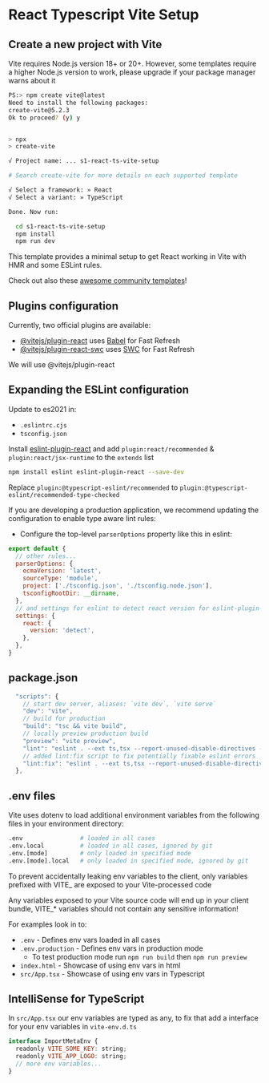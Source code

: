 # React Typescript Vite Setup

## Create a new project with Vite

Vite requires Node.js version 18+ or 20+. 
However, some templates require a higher Node.js version to work, please upgrade if your package manager warns about it

```bash
PS:> npm create vite@latest
Need to install the following packages:
create-vite@5.2.3
Ok to proceed? (y) y


> npx
> create-vite

√ Project name: ... s1-react-ts-vite-setup

# Search create-vite for more details on each supported template 

√ Select a framework: » React
√ Select a variant: » TypeScript

Done. Now run:

  cd s1-react-ts-vite-setup
  npm install
  npm run dev
```
This template provides a minimal setup to get React working in Vite with HMR and some ESLint rules.

Check out also these [awesome community templates](https://github.com/vitejs/awesome-vite#templates)!

## Plugins configuration

Currently, two official plugins are available:

- [@vitejs/plugin-react](https://github.com/vitejs/vite-plugin-react/blob/main/packages/plugin-react/README.md) uses [Babel](https://babeljs.io/) for Fast Refresh
- [@vitejs/plugin-react-swc](https://github.com/vitejs/vite-plugin-react-swc) uses [SWC](https://swc.rs/) for Fast Refresh

We will use @vitejs/plugin-react

## Expanding the ESLint configuration

Update to es2021 in:

- `.eslintrc.cjs`
- `tsconfig.json`

Install [eslint-plugin-react](https://github.com/jsx-eslint/eslint-plugin-react) and add `plugin:react/recommended` & `plugin:react/jsx-runtime` to the `extends` list

```bash
npm install eslint eslint-plugin-react --save-dev
```

Replace `plugin:@typescript-eslint/recommended` to `plugin:@typescript-eslint/recommended-type-checked`

If you are developing a production application, we recommend updating the configuration to enable type aware lint rules:

- Configure the top-level `parserOptions` property like this in eslint:

```js
export default {
  // other rules...
  parserOptions: {
    ecmaVersion: 'latest',
    sourceType: 'module',
    project: ['./tsconfig.json', './tsconfig.node.json'],
    tsconfigRootDir: __dirname,
  },
  // and settings for eslint to detect react version for eslint-plugin-react warning: Warning: React version not specified in eslint-plugin-react settings. See https://github.com/jsx-eslint/eslint-plugin-react#configuration .
  settings: {
    react: {
      version: 'detect',
    },
  },
}
```

## package.json

```js
  "scripts": {
    // start dev server, aliases: `vite dev`, `vite serve`
    "dev": "vite",
    // build for production
    "build": "tsc && vite build",
    // locally preview production build
    "preview": "vite preview",
    "lint": "eslint . --ext ts,tsx --report-unused-disable-directives --max-warnings 0",
    // added lint:fix script to fix potentially fixable eslint errors
    "lint:fix": "eslint . --ext ts,tsx --report-unused-disable-directives --max-warnings 0 --fix",
  },
```

## .env files

Vite uses dotenv to load additional environment variables from the following files in your environment directory:

```bash
.env                # loaded in all cases
.env.local          # loaded in all cases, ignored by git
.env.[mode]         # only loaded in specified mode
.env.[mode].local   # only loaded in specified mode, ignored by git
```

To prevent accidentally leaking env variables to the client, only variables prefixed with VITE_ are exposed to your Vite-processed code

Any variables exposed to your Vite source code will end up in your client bundle, VITE_* variables should not contain any sensitive information!

For examples look in to:

- `.env` - Defines env vars loaded in all cases
- `.env.production` - Defines env vars in production mode
  - To test production mode run `npm run build` then `npm run preview`
- `index.html` - Showcase of using env vars in html
- `src/App.tsx` - Showcase of using env vars in Typescript

## IntelliSense for TypeScript

In `src/App.tsx` our env variables are typed as any, to fix that add a interface for your env variables in `vite-env.d.ts`

```js
interface ImportMetaEnv {
  readonly VITE_SOME_KEY: string;
  readonly VITE_APP_LOGO: string;
  // more env variables...
}
```
